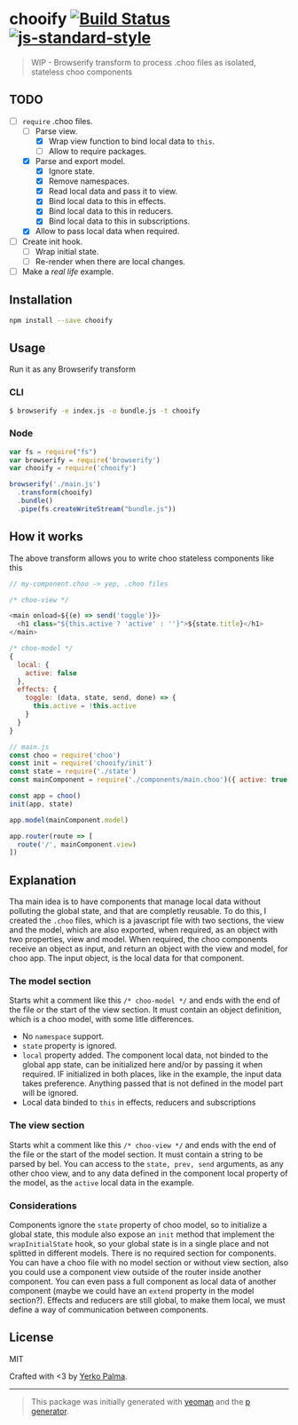 # chooify [![Build Status](https://secure.travis-ci.org/YerkoPalma/chooify.svg?branch=master)](https://travis-ci.org/YerkoPalma/chooify) [![js-standard-style](https://img.shields.io/badge/code%20style-standard-brightgreen.svg?style=flat)](https://github.com/feross/standard)

> WIP - Browserify transform to process .choo files as isolated, stateless choo components

## TODO

- [ ] `require` .choo files.
  - [ ] Parse view.
    - [x] Wrap view function to bind local data to `this`.
    - [ ] Allow to require packages.
  - [x] Parse and export model.
    - [x] Ignore state.
    - [x] Remove namespaces.
    - [x] Read local data and pass it to view.
    - [x] Bind local data to this in effects.
    - [x] Bind local data to this in reducers.
    - [x] Bind local data to this in subscriptions.
  - [x] Allow to pass local data when required.
- [ ] Create init hook.
  - [ ] Wrap initial state.
  - [ ] Re-render when there are local changes.
- [ ] Make a _real life_ example.

## Installation

```bash
npm install --save chooify
```

## Usage

Run it as any Browserify transform

### CLI

```bash
$ browserify -e index.js -o bundle.js -t chooify
```

### Node

```javascript
var fs = require("fs")
var browserify = require('browserify')
var chooify = require('chooify')

browserify('./main.js')
  .transform(chooify)
  .bundle()
  .pipe(fs.createWriteStream("bundle.js"))
```

## How it works

The above transform allows you to write choo stateless components like this

```javascript
// my-component.choo -> yep, .choo files

/* choo-view */

<main onload=${(e) => send('toggle')}>
  <h1 class="${this.active ? 'active' : ''}">${state.title}</h1>
</main>

/* choo-model */
{
  local: {
    active: false
  },
  effects: {
    toggle: (data, state, send, done) => {
      this.active = !this.active
    }
  }
}
```

```javascript
// main.js
const choo = require('choo')
const init = require('chooify/init')
const state = require('./state')
const mainComponent = require('./components/main.choo')({ active: true })

const app = choo()
init(app, state)

app.model(mainComponent.model)

app.router(route => [
  route('/', mainComponent.view)
])
```

## Explanation

Tha main idea is to have components that manage local data without polluting the global state, and that are completly reusable.
To do this, I created the `.choo` files, which is a javascript file with two sections, the view and the model, which are also exported, when required, as an object with two properties, view and model.
When required, the choo components receive an object as input, and return an object with the view and model, for choo app.
The input object, is the local data for that component.

### The model section

Starts whit a comment like this `/* choo-model */` and ends with the end of the file or the start of the view section. It must contain an object definition, which is a choo model, with some litle differences.

- No `namespace` support.
- `state` property is ignored.
- `local` property added. The component local data, not binded to the global app state, can be initialized here and/or by passing it when required. IF initialized in both places, like in the example, the input data takes preference. Anything passed that is not defined in the model part will be ignored.
- Local data binded to `this` in effects, reducers and subscriptions

### The view section

Starts whit a comment like this `/* choo-view */` and ends with the end of the file or the start of the model section. It must contain a string to be parsed by bel.
You can access to the `state, prev, send` arguments, as any other choo view, and to any data defined in the component local property of the model, as the `active` local data in the example.

### Considerations

Components ignore the `state` property of choo model, so to initialize a global state, this module also expose an `init` method that implement the `wrapInitialState` hook, so your global state is in a single place and not splitted in different models.
There is no required section for components. You can have a choo file with no model section or without view section, also you could use a component view outside of the router inside another component. You can even pass a full component as local data of another component (maybe we could have an `extend` property in the model section?).
Effects and reducers are still global, to make them local, we must define a way of communication between components.

## License

MIT

Crafted with <3 by [Yerko Palma](https://github.com/YerkoPalma).

***

> This package was initially generated with [yeoman](http://yeoman.io) and the [p generator](https://github.com/johnotander/generator-p.git).
